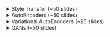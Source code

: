 <details>
  <summary>Style Transfer (~50 slides)</summary>
    <br>
    <img src="slides/C4_W1-01.png">
    <img src="slides/C4_W1-02.png">
    <img src="slides/C4_W1-03.png">
    <img src="slides/C4_W1-04.png">
    <img src="slides/C4_W1-05.png">
    <img src="slides/C4_W1-06.png">
    <img src="slides/C4_W1-07.png">
    <img src="slides/C4_W1-08.png">
    <img src="slides/C4_W1-09.png">
    <img src="slides/C4_W1-10.png">
    <img src="slides/C4_W1-11.png">
    <img src="slides/C4_W1-12.png">
    <img src="slides/C4_W1-13.png">
    <img src="slides/C4_W1-14.png">
    <img src="slides/C4_W1-15.png">
    <img src="slides/C4_W1-16.png">
    <img src="slides/C4_W1-17.png">
    <img src="slides/C4_W1-18.png">
    <img src="slides/C4_W1-19.png">
    <img src="slides/C4_W1-20.png">
    <img src="slides/C4_W1-21.png">
    <img src="slides/C4_W1-22.png">
    <img src="slides/C4_W1-23.png">
    <img src="slides/C4_W1-24.png">
    <img src="slides/C4_W1-25.png">
    <img src="slides/C4_W1-26.png">
    <img src="slides/C4_W1-27.png">
    <img src="slides/C4_W1-28.png">
    <img src="slides/C4_W1-29.png">
    <img src="slides/C4_W1-30.png">
    <img src="slides/C4_W1-31.png">
    <img src="slides/C4_W1-32.png">
    <img src="slides/C4_W1-33.png">
    <img src="slides/C4_W1-34.png">
    <img src="slides/C4_W1-35.png">
    <img src="slides/C4_W1-36.png">
    <img src="slides/C4_W1-37.png">
    <img src="slides/C4_W1-38.png">
    <img src="slides/C4_W1-39.png">
    <img src="slides/C4_W1-40.png">
    <img src="slides/C4_W1-41.png">
    <img src="slides/C4_W1-42.png">
    <img src="slides/C4_W1-43.png">
    <img src="slides/C4_W1-44.png">
    <img src="slides/C4_W1-45.png">
    <img src="slides/C4_W1-46.png">
    <img src="slides/C4_W1-47.png">
    <img src="slides/C4_W1-48.png">
    <img src="slides/C4_W1-49.png">
    <img src="slides/C4_W1-50.png">
    <img src="slides/C4_W1-51.png">
    <img src="slides/C4_W1-52.png">
    <img src="slides/C4_W1-53.png">
    <img src="slides/C4_W1-54.png">
    <img src="slides/C4_W1-55.png">
    <img src="slides/C4_W1-56.png">
    <img src="slides/C4_W1-57.png">
</details>
<details>
  <summary>AutoEncoders (~50 slides)</summary>
    <br>
    <img src="slides/C4_W2-01.png">
    <img src="slides/C4_W2-02.png">
    <img src="slides/C4_W2-03.png">
    <img src="slides/C4_W2-04.png">
    <img src="slides/C4_W2-05.png">
    <img src="slides/C4_W2-06.png">
    <img src="slides/C4_W2-07.png">
    <img src="slides/C4_W2-08.png">
    <img src="slides/C4_W2-09.png">
    <img src="slides/C4_W2-10.png">
    <img src="slides/C4_W2-11.png">
    <img src="slides/C4_W2-12.png">
    <img src="slides/C4_W2-13.png">
    <img src="slides/C4_W2-14.png">
    <img src="slides/C4_W2-15.png">
    <img src="slides/C4_W2-16.png">
    <img src="slides/C4_W2-17.png">
    <img src="slides/C4_W2-18.png">
    <img src="slides/C4_W2-19.png">
    <img src="slides/C4_W2-20.png">
    <img src="slides/C4_W2-21.png">
    <img src="slides/C4_W2-22.png">
    <img src="slides/C4_W2-23.png">
    <img src="slides/C4_W2-24.png">
    <img src="slides/C4_W2-25.png">
    <img src="slides/C4_W2-26.png">
    <img src="slides/C4_W2-27.png">
    <img src="slides/C4_W2-28.png">
    <img src="slides/C4_W2-29.png">
    <img src="slides/C4_W2-30.png">
    <img src="slides/C4_W2-31.png">
    <img src="slides/C4_W2-32.png">
    <img src="slides/C4_W2-33.png">
    <img src="slides/C4_W2-34.png">
    <img src="slides/C4_W2-35.png">
    <img src="slides/C4_W2-36.png">
    <img src="slides/C4_W2-37.png">
    <img src="slides/C4_W2-38.png">
    <img src="slides/C4_W2-39.png">
    <img src="slides/C4_W2-40.png">
    <img src="slides/C4_W2-41.png">
    <img src="slides/C4_W2-42.png">
    <img src="slides/C4_W2-43.png">
</details>
<details>
  <summary>Variational AutoEncoders (~25 slides)</summary>
    <br>
    <img src="slides/C4_W3-01.png">
    <img src="slides/C4_W3-02.png">
    <img src="slides/C4_W3-03.png">
    <img src="slides/C4_W3-04.png">
    <img src="slides/C4_W3-05.png">
    <img src="slides/C4_W3-06.png">
    <img src="slides/C4_W3-07.png">
    <img src="slides/C4_W3-08.png">
    <img src="slides/C4_W3-09.png">
    <img src="slides/C4_W3-10.png">
    <img src="slides/C4_W3-11.png">
    <img src="slides/C4_W3-12.png">
    <img src="slides/C4_W3-13.png">
    <img src="slides/C4_W3-14.png">
    <img src="slides/C4_W3-15.png">
    <img src="slides/C4_W3-16.png">
    <img src="slides/C4_W3-17.png">
    <img src="slides/C4_W3-18.png">
    <img src="slides/C4_W3-19.png">
    <img src="slides/C4_W3-20.png">
    <img src="slides/C4_W3-21.png">
    <img src="slides/C4_W3-22.png">
</details>
<details>
  <summary>GANs (~50 slides)</summary>
    <br>
    <img src="slides/C4_W4-01.png">
    <img src="slides/C4_W4-02.png">
    <img src="slides/C4_W4-03.png">
    <img src="slides/C4_W4-04.png">
    <img src="slides/C4_W4-05.png">
    <img src="slides/C4_W4-06.png">
    <img src="slides/C4_W4-07.png">
    <img src="slides/C4_W4-08.png">
    <img src="slides/C4_W4-09.png">
    <img src="slides/C4_W4-10.png">
    <img src="slides/C4_W4-11.png">
    <img src="slides/C4_W4-12.png">
    <img src="slides/C4_W4-13.png">
    <img src="slides/C4_W4-14.png">
    <img src="slides/C4_W4-15.png">
    <img src="slides/C4_W4-16.png">
    <img src="slides/C4_W4-17.png">
    <img src="slides/C4_W4-18.png">
    <img src="slides/C4_W4-19.png">
    <img src="slides/C4_W4-20.png">
    <img src="slides/C4_W4-21.png">
    <img src="slides/C4_W4-22.png">
    <img src="slides/C4_W4-23.png">
    <img src="slides/C4_W4-24.png">
    <img src="slides/C4_W4-25.png">
    <img src="slides/C4_W4-26.png">
    <img src="slides/C4_W4-27.png">
    <img src="slides/C4_W4-28.png">
    <img src="slides/C4_W4-29.png">
    <img src="slides/C4_W4-30.png">
    <img src="slides/C4_W4-31.png">
    <img src="slides/C4_W4-32.png">
    <img src="slides/C4_W4-33.png">
    <img src="slides/C4_W4-34.png">
    <img src="slides/C4_W4-35.png">
    <img src="slides/C4_W4-36.png">
    <img src="slides/C4_W4-37.png">
    <img src="slides/C4_W4-38.png">
    <img src="slides/C4_W4-39.png">
    <img src="slides/C4_W4-40.png">
    <img src="slides/C4_W4-41.png">
    <img src="slides/C4_W4-42.png">
    <img src="slides/C4_W4-43.png">
    <img src="slides/C4_W4-44.png">
    <img src="slides/C4_W4-45.png">
</details>
